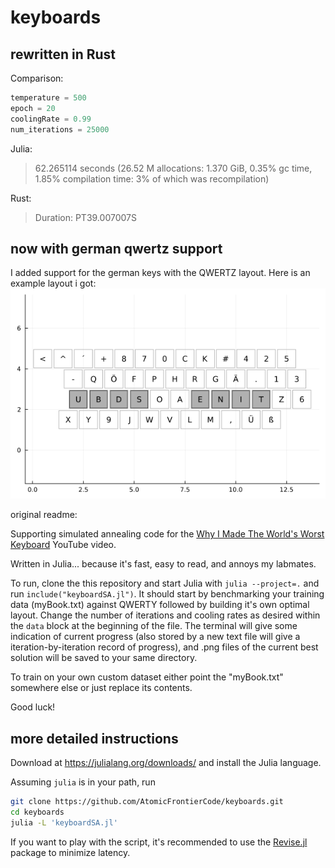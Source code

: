 # keyboards

## rewritten in Rust

Comparison:

``` julia
temperature = 500
epoch = 20
coolingRate = 0.99
num_iterations = 25000
```

Julia:
> 62.265114 seconds (26.52 M allocations: 1.370 GiB, 0.35% gc time, 1.85% compilation time: 3% of which was recompilation)

Rust:
> Duration: PT39.007007S

## now with german qwertz support

I added support for the german keys with the QWERTZ layout.
Here is an example layout i got:
![example german layout](resources/example.png)

original readme:


Supporting simulated annealing code for the [Why I Made The World's Worst Keyboard](https://youtu.be/188fipF-i5I) YouTube video.

Written in Julia... because it's fast, easy to read, and annoys my labmates.

To run, clone the this repository and start Julia with
`julia --project=.` and run `include("keyboardSA.jl")`.
It should start by benchmarking your training data (myBook.txt)
against QWERTY followed by building it's own optimal layout.
Change the number of iterations and cooling rates as
desired within the `data` block at the beginning of the file.
The terminal will give some indication of current progress
(also stored by a new text file will give a iteration-by-iteration record of progress),
and .png files of the current best solution will be saved to your same directory.

To train on your own custom dataset either point the "myBook.txt" somewhere else or just replace its contents.

Good luck!

## more detailed instructions

Download at https://julialang.org/downloads/ and install the Julia language.

Assuming `julia` is in your path, run

```bash
git clone https://github.com/AtomicFrontierCode/keyboards.git
cd keyboards
julia -L 'keyboardSA.jl'
```

If you want to play with the script, it's recommended to use the
[Revise.jl](https://github.com/timholy/Revise.jl) package to minimize latency.
